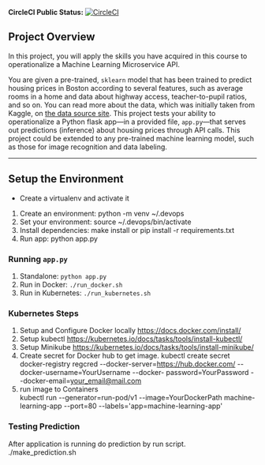 **CircleCI Public Status:** [![CircleCI](https://circleci.com/gh/chalalaz/ml-microservice-kubernetes.svg?style=svg)](https://circleci.com/gh/chalalaz/ml-microservice-kubernetes)

## Project Overview

In this project, you will apply the skills you have acquired in this course to operationalize a Machine Learning Microservice API. 

You are given a pre-trained, `sklearn` model that has been trained to predict housing prices in Boston according to several features, such as average rooms in a home and data about highway access, teacher-to-pupil ratios, and so on. You can read more about the data, which was initially taken from Kaggle, on [the data source site](https://www.kaggle.com/c/boston-housing). This project tests your ability to operationalize a Python flask app—in a provided file, `app.py`—that serves out predictions (inference) about housing prices through API calls. This project could be extended to any pre-trained machine learning model, such as those for image recognition and data labeling.

---

## Setup the Environment

* Create a virtualenv and activate it
1. Create an environment: python -m venv ~/.devops
2. Set your environment: source ~/.devops/bin/activate
3. Install dependencies: make install or pip install -r requirements.txt
4. Run app: python app.py

### Running `app.py`

1. Standalone:  `python app.py`
2. Run in Docker:  `./run_docker.sh`
3. Run in Kubernetes:  `./run_kubernetes.sh`

### Kubernetes Steps

1. Setup and Configure Docker locally
   https://docs.docker.com/install/
2. Setup kubectl
   https://kubernetes.io/docs/tasks/tools/install-kubectl/
3. Setup Minikube
   https://kubernetes.io/docs/tasks/tools/install-minikube/
4. Create secret for Docker hub to get image.
   kubectl create secret docker-registry regcred --docker-server=https://hub.docker.com/ --docker-username=YourUsername --docker-    password=YourPassword --docker-email=your_email@mail.com
5. run image to Containers\
kubectl run --generator=run-pod/v1 --image=YourDockerPath machine-learning-app --port=80 --labels='app=machine-learning-app'

### Testing Prediction 
   After application is running do prediction by run script.\
   ./make_prediction.sh
